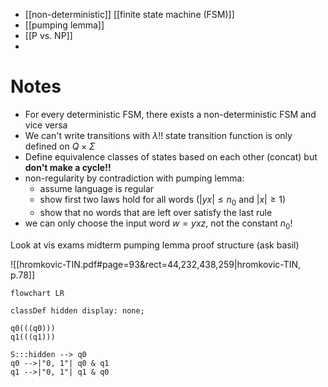 
- [[non-deterministic]] [[finite state machine (FSM)]] 
- [[pumping lemma]]
- [[P vs. NP]]
- 


# Notes

- For every deterministic FSM, there exists a non-deterministic FSM and vice versa
- We can't write transitions with $\lambda$!! state transition function is only defined on $Q \times \Sigma$
- Define equivalence classes of states based on each other (concat) but **don't make a cycle!!**
- non-regularity by contradiction with pumping lemma:
	- assume language is regular
	- show first two laws hold for all words ($|yx|\leq n_{0}$ and $|x|\geq 1$)
	- show that no words that are left over satisfy the last rule
- we can only choose the input word $w=yxz$, not the constant $n_{0}$!












Look at vis exams midterm pumping lemma proof structure (ask basil)


![[hromkovic-TIN.pdf#page=93&rect=44,232,438,259|hromkovic-TIN, p.78]]
```mermaid
flowchart LR

classDef hidden display: none;

q0(((q0)))
q1(((q1)))

S:::hidden --> q0
q0 -->|"0, 1"| q0 & q1
q1 -->|"0, 1"| q1 & q0
```

